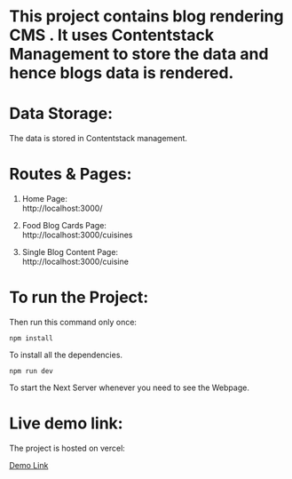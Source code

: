 # This project contains blog rendering CMS . It uses Contentstack Management to store the data and hence blogs data is rendered.

# Data Storage:

The data is stored in Contentstack management.

# Routes & Pages:

1. Home Page: \
   http://localhost:3000/

2. Food Blog Cards Page:\
   http://localhost:3000/cuisines

3. Single Blog Content Page:\
   http://localhost:3000/cuisine

# To run the Project:

Then run this command only once:

    npm install

To install all the dependencies.

    npm run dev

To start the Next Server whenever you need to see the Webpage.

# Live demo link:

The project is hosted on vercel:

[Demo Link](https://blog-rendering-cms-website.vercel.app/)
